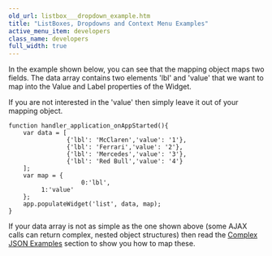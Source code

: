 ```yaml
---
old_url: listbox___dropdown_example.htm
title: "ListBoxes, Dropdowns and Context Menu Examples"
active_menu_item: developers
class_name: developers
full_width: true
---
```



In the example shown below, you can see that the mapping object maps two fields. The data array contains two elements 'lbl' and 'value' that we want to map into the Value and Label properties of the Widget.

If you are not interested in the 'value' then simply leave it out of your mapping object.

    function handler_application_onAppStarted(){
        var data = [
                    {'lbl': 'McClaren','value': '1'},
                    {'lbl': 'Ferrari','value': '2'},
                    {'lbl': 'Mercedes','value': '3'},
                    {'lbl': 'Red Bull','value': '4'}
        ];
        var map = {
                        0:'lbl',
             1:'value'
        };       
        app.populateWidget('list', data, map);
    }
     
   

If your data array is not as simple as the one shown above (some AJAX calls can return complex, nested object structures) then read the [Complex JSON Examples](/developers/documentation/scripting-apis/client-api/widget-data-state-manipulation/populatewidget/complex-json-example) section to show you how to map these.

